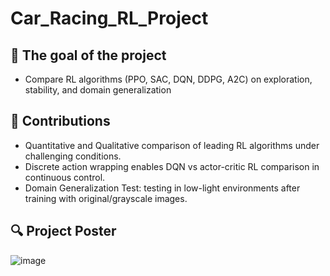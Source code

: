 # Car_Racing_RL_Project

## 🥇 The goal of the project
- Compare RL algorithms (PPO, SAC, DQN, DDPG, A2C) on exploration, stability, and domain generalization

## 📢 Contributions
- Quantitative and Qualitative comparison of leading RL algorithms under challenging conditions.
- Discrete action wrapping enables DQN vs actor-critic RL comparison in continuous control.
- Domain Generalization Test: testing in low-light environments after training with original/grayscale images.

## 

## 🔍 Project Poster
![image](https://github.com/user-attachments/assets/bf7d9fd1-5028-4db8-8ffe-f8f3ebeb1c53)
